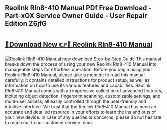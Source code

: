 ## Reolink Rln8-410 Manual PDf Free Download - Part-xOX Service Owner Guide - User Repair Edition Z6jfG

# <h2><a href="http://bc9787.oget.top/?id=Reolink+Rln8-410+Manual">🔗Download New 👉🔴 Reolink Rln8-410 Manual</a></h2>

[![Reolink Rln8-410 Manual new download](https://i.imgur.com/5g1atiW.png)](http://bc9787.oget.top/?id=Reolink+Rln8-410+Manual)
Step-by-Step Guide This manual breaks down the process of using your new Reolink Rln8-410 Manual into manageable steps for effortless operation. Before you begin using your Reolink Rln8-410 Manual, please take a moment to read this manual carefully. It contains detailed instructions for product setup, as well as information on how to use its various features and capabilities. Reolink Rln8-410 Manual comes with an impressive collection of advanced features, including object detection, fingerprint scanning, customizable settings, and multi-user access, all easily controlled through the user-friendly and intuitive interface. We trust that the Reolink Rln8-410 Manual has been an accurate and detailed resource in your efforts to learn the ins and outs of your new device. In case of any queries or concerns, please do not hesitate to reach out to our customer service team.
